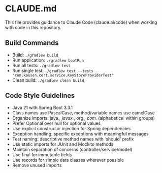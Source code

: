 # CLAUDE.md

This file provides guidance to Claude Code (claude.ai/code) when working with code in this repository.

## Build Commands
- Build: `./gradlew build`
- Run application: `./gradlew bootRun`
- Run all tests: `./gradlew test`
- Run single test: `./gradlew test --tests "com.kousen.cert.service.KeyStoreProviderTest"`
- Clean build: `./gradlew clean build`

## Code Style Guidelines
- Java 21 with Spring Boot 3.3.1
- Class names use PascalCase, method/variable names use camelCase
- Organize imports: java.*, javax.*, org.*, com.* (alphabetical within groups)
- Prefer Optional<T> over null for optional values
- Use explicit constructor injection for Spring dependencies
- Exception handling: specific exceptions with meaningful messages
- Test naming: descriptive method names with 'should' prefix
- Use static imports for JUnit and Mockito methods
- Maintain separation of concerns (controller/service/model)
- Use final for immutable fields
- Use records for simple data classes wherever possible
- Remove unused imports